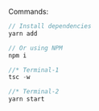 Commands:

```javascript
// Install dependencies
yarn add

// Or using NPM
npm i
```

```javascript
//* Terminal-1
tsc -w

//* Terminal-2
yarn start
```

